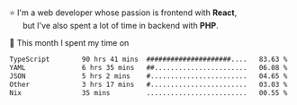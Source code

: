 ⭐ I'm a web developer whose passion is frontend with <b>React</b>,<br/>
&nbsp; &nbsp; &nbsp; but I've also spent a lot of time in backend with <b>PHP</b>.

📅 This month I spent my time on

<!--START_SECTION:waka-->

```txt
TypeScript        90 hrs 41 mins  #####################....   83.63 %
YAML              6 hrs 35 mins   ##.......................   06.08 %
JSON              5 hrs 2 mins    #........................   04.65 %
Other             3 hrs 17 mins   #........................   03.03 %
Nix               35 mins         .........................   00.55 %
```

<!--END_SECTION:waka-->
